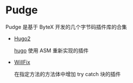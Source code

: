 # Pudge

Pudge 是基于 ByteX 开发的几个字节码插件库的合集

- [Hugo2](https://github.com/s1rius/pudge/tree/master/hugo2-bytex/README.md)
    
    [hugo](https://github.com/JakeWharton/hugo) 使用 ASM 重新实现的插件

- [WillFix](https://github.com/s1rius/pudge/tree/master/willfix-bytex/README.md)
	
	在指定方法的方法体中增加 try catch 块的插件
	
	
	


